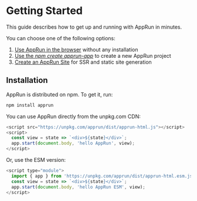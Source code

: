 # Getting Started

This guide describes how to get up and running with AppRun in minutes.

You can choose one of the following options:

1. [Use AppRun in the browser](tutorial.md) without any installation
2. [Use the _npm create apprun-app_](create-apprun-app.md) to create a new AppRun project
3. [Create an AppRun Site](apprun-site.md) for SSR and static site generation


## Installation

AppRun is distributed on npm. To get it, run:

```sh
npm install apprun
```

You can use AppRun directly from the unpkg.com CDN:

```js
<script src="https://unpkg.com/apprun/dist/apprun-html.js"></script>
<script>
  const view = state => `<div>${state}</div>`;
  app.start(document.body, 'hello AppRun', view);
</script>
```

Or, use the ESM version:
```js
<script type="module">
  import { app } from 'https://unpkg.com/apprun/dist/apprun-html.esm.js';
  const view = state => `<div>${state}</div>`;
  app.start(document.body, 'hello AppRun ESM', view);
</script>
```





